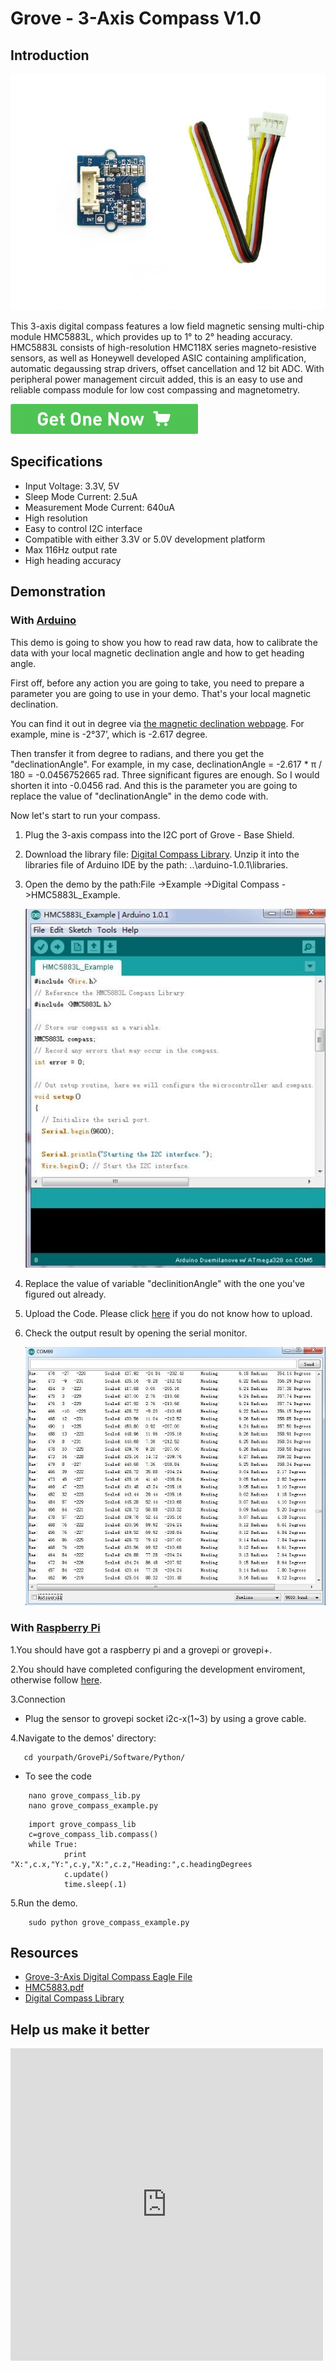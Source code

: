 <!-- 
+++
title       = "Grove - 3-Axis Compass V1.0"
+++
 -->

# Grove - 3-Axis Compass V1.0

Introduction
------------

![](assets/Grove-3-Axis_Compass_V1.0/img/Grove-3-Axis_Compass_V1.0.jpg)

This 3-axis digital compass features a low field magnetic sensing multi-chip module HMC5883L, which provides up to 1° to 2° heading accuracy. HMC5883L consists of high-resolution HMC118X series magneto-resistive sensors, as well as Honeywell developed ASIC containing amplification, automatic degaussing strap drivers, offset cancellation and 12 bit ADC. With peripheral power management circuit added, this is an easy to use and reliable compass module for low cost compassing and magnetometry.

[![](assets/common/Get_One_Now_Banner.png)](http://www.seeedstudio.com/Grove-3-Axis-Digital-Compass-p-759.html)

Specifications
--------------

-   Input Voltage: 3.3V, 5V
-   Sleep Mode Current: 2.5uA
-   Measurement Mode Current: 640uA
-   High resolution
-   Easy to control I2C interface
-   Compatible with either 3.3V or 5.0V development platform
-   Max 116Hz output rate
-   High heading accuracy

Demonstration
-------------

### With [Arduino](/index.php?title=ArduinoAndaction=editAndredlink=1 "Arduino")

This demo is going to show you how to read raw data, how to calibrate the data with your local magnetic declination angle and how to get heading angle.

First off, before any action you are going to take, you need to prepare a parameter you are going to use in your demo. That's your local magnetic declination.

You can find it out in degree via [the magnetic declination webpage](http://www.magnetic-declination.com/). For example, mine is -2°37’, which is -2.617 degree.

Then transfer it from degree to radians, and there you get the "declinationAngle". For example, in my case, declinationAngle = -2.617 \* π / 180 = -0.0456752665 rad. Three significant figures are enough. So I would shorten it into -0.0456 rad. And this is the parameter you are going to replace the value of "declinationAngle" in the demo code with.

Now let's start to run your compass.

1. Plug the 3-axis compass into the I2C port of Grove - Base Shield.

2. Download the library file: [Digital Compass Library](assets/Grove-3-Axis_Compass_V1.0/res/Digital_Compass.zip). Unzip it into the libraries file of Arduino IDE by the path: ..\\arduino-1.0.1\\libraries.

3. Open the demo by the path:File ->Example ->Digital Compass ->HMC5883L_Example.

    ![](assets/Grove-3-Axis_Compass_V1.0/img/Digital_Compass1.jpg)

4. Replace the value of variable "declinitionAngle" with the one you've figured out already.

5. Upload the Code. Please click [here](/Upload_Code) if you do not know how to upload.

6. Check the output result by opening the serial monitor.

    ![](assets/Grove-3-Axis_Compass_V1.0/img/Digital_Compass2.jpg)

### With [Raspberry Pi](/GrovePiPlus "GrovePi+")

1.You should have got a raspberry pi and a grovepi or grovepi+.

2.You should have completed configuring the development enviroment, otherwise follow [here](/GrovePiPlus#Introducing_the_GrovePi.2B).

3.Connection

-   Plug the sensor to grovepi socket i2c-x(1~3) by using a grove cable.

4.Navigate to the demos' directory:

       cd yourpath/GrovePi/Software/Python/

-   To see the code

```
    nano grove_compass_lib.py       
    nano grove_compass_example.py    
```
```
    import grove_compass_lib
    c=grove_compass_lib.compass()
    while True:
            print "X:",c.x,"Y:",c.y,"X:",c.z,"Heading:",c.headingDegrees
            c.update()
            time.sleep(.1)
```

5.Run the demo.
```
    sudo python grove_compass_example.py
```

Resources
---------

-   [Grove-3-Axis Digital Compass Eagle File](assets/Grove-3-Axis_Compass_V1.0/res/Grove-3-Axis_Digital_Compass_Eagle_File.zip)
-   [HMC5883.pdf](assets/Grove-3-Axis_Compass_V1.0/res/HMC5883.pdf "File:HMC5883.pdf")
-   [Digital Compass Library](assets/Grove-3-Axis_Compass_V1.0/res/Digital_Compass.zip)


Help us make it better
-------------------------

<iframe frameborder="0" height="500" src="https://www.surveymonkey.com/r/BLGVD7F" width="500"></iframe>


<!-- 
+++
oldwikiurl       = "http://www.seeedstudio.com/wiki/Grove_-_3-Axis_Compass_V1.0"
+++
 -->

<!-- This Markdown file was created from http://www.seeedstudio.com/wiki/Grove_-_3-Axis_Compass_V1.0 -->
